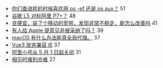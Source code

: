 - [你们查进程的时候喜欢用 ps -ef 还是 ps aux？](https://www.v2ex.com/t/767746) 51
- [谷歌 L5 对标阿里 P7+？](https://www.v2ex.com/t/767713) 48
- [贪便宜，装了个移动的宽带，发现非常不稳定，能怎么改善吗](https://www.v2ex.com/t/767800) 41
- [有人给 Apple 提意见并被采纳了吗？](https://www.v2ex.com/t/767750) 39
- [macOS 有什么办法能真全局代理。](https://www.v2ex.com/t/767745) 37
- [Vue3 放弃兼容 IE](https://www.v2ex.com/t/767710) 37
- [阿里小号从 5 月 1 日起关闭](https://www.v2ex.com/t/767780) 31
- [相见时难别亦难](https://www.v2ex.com/t/767759) 27